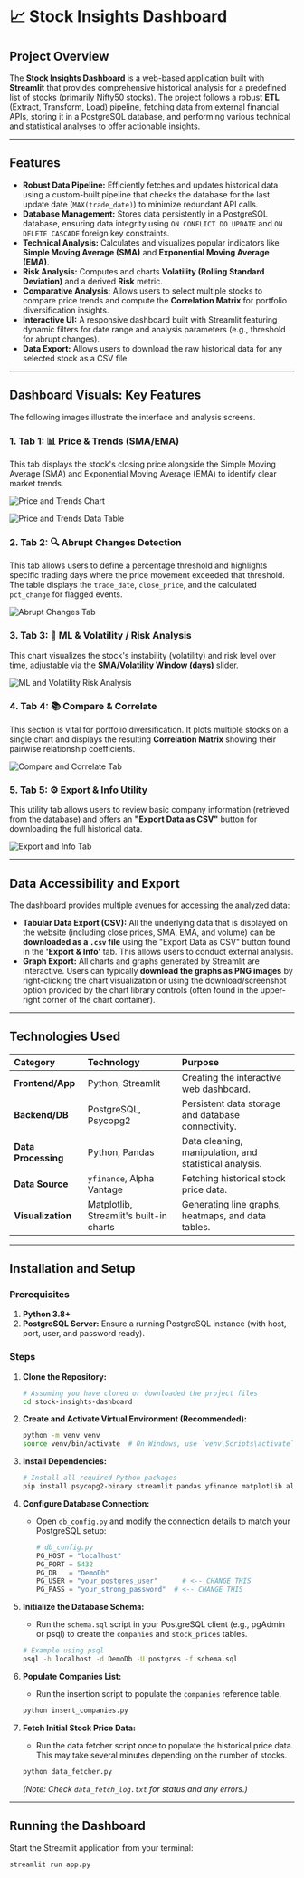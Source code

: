 # 📈 Stock Insights Dashboard

## Project Overview

The **Stock Insights Dashboard** is a web-based application built with **Streamlit** that provides comprehensive historical analysis for a predefined list of stocks (primarily Nifty50 stocks). The project follows a robust **ETL** (Extract, Transform, Load) pipeline, fetching data from external financial APIs, storing it in a PostgreSQL database, and performing various technical and statistical analyses to offer actionable insights.


---

## Features

* **Robust Data Pipeline:** Efficiently fetches and updates historical data using a custom-built pipeline that checks the database for the last update date (`MAX(trade_date)`) to minimize redundant API calls.
* **Database Management:** Stores data persistently in a PostgreSQL database, ensuring data integrity using `ON CONFLICT DO UPDATE` and `ON DELETE CASCADE` foreign key constraints.
* **Technical Analysis:** Calculates and visualizes popular indicators like **Simple Moving Average (SMA)** and **Exponential Moving Average (EMA)**.
* **Risk Analysis:** Computes and charts **Volatility (Rolling Standard Deviation)** and a derived **Risk** metric.
* **Comparative Analysis:** Allows users to select multiple stocks to compare price trends and compute the **Correlation Matrix** for portfolio diversification insights.
* **Interactive UI:** A responsive dashboard built with Streamlit featuring dynamic filters for date range and analysis parameters (e.g., threshold for abrupt changes).
* **Data Export:** Allows users to download the raw historical data for any selected stock as a CSV file.

---

## Dashboard Visuals: Key Features

The following images illustrate the interface and analysis screens.

### 1. Tab 1: 📊 Price & Trends (SMA/EMA)

This tab displays the stock's closing price alongside the Simple Moving Average (SMA) and Exponential Moving Average (EMA) to identify clear market trends.

![Price and Trends Chart](https://raw.githubusercontent.com/Jayz-yuors/Stock-Insights/refs/heads/main/assets/price%26trends-1.png)

![Price and Trends Data Table](https://raw.githubusercontent.com/Jayz-yuors/Stock-Insights/refs/heads/main/assets/price%26trends-2.png)

### 2. Tab 2: 🔍 Abrupt Changes Detection

This tab allows users to define a percentage threshold and highlights specific trading days where the price movement exceeded that threshold. The table displays the `trade_date`, `close_price`, and the calculated `pct_change` for flagged events.

![Abrupt Changes Tab](https://raw.githubusercontent.com/Jayz-yuors/Stock-Insights/refs/heads/main/assets/abrupt_changes.png)

### 3. Tab 3: 🤖 ML & Volatility / Risk Analysis

This chart visualizes the stock's instability (volatility) and risk level over time, adjustable via the **SMA/Volatility Window (days)** slider.

![ML and Volatility Risk Analysis](https://raw.githubusercontent.com/Jayz-yuors/Stock-Insights/refs/heads/main/assets/ML%26Volatility-Risk%20Analysis.png)

### 4. Tab 4: 📚 Compare & Correlate

This section is vital for portfolio diversification. It plots multiple stocks on a single chart and displays the resulting **Correlation Matrix** showing their pairwise relationship coefficients.

![Compare and Correlate Tab](https://raw.githubusercontent.com/Jayz-yuors/Stock-Insights/refs/heads/main/assets/Compare%26Correlate.png)

### 5. Tab 5: ⚙️ Export & Info Utility

This utility tab allows users to review basic company information (retrieved from the database) and offers an **"Export Data as CSV"** button for downloading the full historical data.

![Export and Info Tab](https://raw.githubusercontent.com/Jayz-yuors/Stock-Insights/refs/heads/main/assets/Export%26Info.png)

---

## Data Accessibility and Export

The dashboard provides multiple avenues for accessing the analyzed data:

* **Tabular Data Export (CSV):** All the underlying data that is displayed on the website (including close prices, SMA, EMA, and volume) can be **downloaded as a `.csv` file** using the "Export Data as CSV" button found in the **'Export & Info'** tab. This allows users to conduct external analysis.
* **Graph Export:** All charts and graphs generated by Streamlit are interactive. Users can typically **download the graphs as PNG images** by right-clicking the chart visualization or using the download/screenshot option provided by the chart library controls (often found in the upper-right corner of the chart container).

---

## Technologies Used

| Category | Technology | Purpose |
| :--- | :--- | :--- |
| **Frontend/App** | Python, Streamlit | Creating the interactive web dashboard. |
| **Backend/DB** | PostgreSQL, Psycopg2 | Persistent data storage and database connectivity. |
| **Data Processing** | Python, Pandas | Data cleaning, manipulation, and statistical analysis. |
| **Data Source** | `yfinance`, Alpha Vantage | Fetching historical stock price data. |
| **Visualization** | Matplotlib, Streamlit's built-in charts | Generating line graphs, heatmaps, and data tables. |

---

## Installation and Setup

### Prerequisites

1.  **Python 3.8+**
2.  **PostgreSQL Server:** Ensure a running PostgreSQL instance (with host, port, user, and password ready).

### Steps

1.  **Clone the Repository:**
    ```bash
    # Assuming you have cloned or downloaded the project files
    cd stock-insights-dashboard
    ```

2.  **Create and Activate Virtual Environment (Recommended):**
    ```bash
    python -m venv venv
    source venv/bin/activate  # On Windows, use `venv\Scripts\activate`
    ```

3.  **Install Dependencies:**
    ```bash
    # Install all required Python packages
    pip install psycopg2-binary streamlit pandas yfinance matplotlib alpha_vantage
    ```

4.  **Configure Database Connection:**
    * Open `db_config.py` and modify the connection details to match your PostgreSQL setup:
        ```python
        # db_config.py
        PG_HOST = "localhost"
        PG_PORT = 5432
        PG_DB   = "DemoDb"
        PG_USER = "your_postgres_user"      # <-- CHANGE THIS
        PG_PASS = "your_strong_password"  # <-- CHANGE THIS
        ```

5.  **Initialize the Database Schema:**
    * Run the `schema.sql` script in your PostgreSQL client (e.g., pgAdmin or psql) to create the `companies` and `stock_prices` tables.
    ```bash
    # Example using psql
    psql -h localhost -d DemoDb -U postgres -f schema.sql
    ```

6.  **Populate Companies List:**
    * Run the insertion script to populate the `companies` reference table.
    ```bash
    python insert_companies.py
    ```

7.  **Fetch Initial Stock Price Data:**
    * Run the data fetcher script once to populate the historical price data. This may take several minutes depending on the number of stocks.
    ```bash
    python data_fetcher.py
    ```
    *(Note: Check `data_fetch_log.txt` for status and any errors.)*

---

## Running the Dashboard

Start the Streamlit application from your terminal:

```bash
streamlit run app.py
